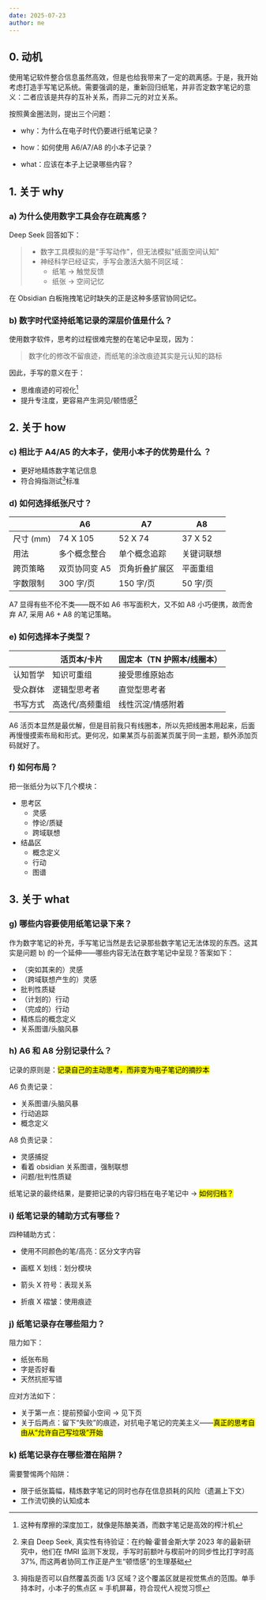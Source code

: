 ```yaml
---
date: 2025-07-23
author: me
---
```




## 0. 动机

使用笔记软件整合信息虽然高效，但是也给我带来了一定的疏离感。于是，我开始考虑打造手写笔记系统。需要强调的是，重新回归纸笔，并非否定数字笔记的意义：二者应该是共存的互补关系，而非二元的对立关系。

按照黄金圈法则，提出三个问题：

- why：为什么在电子时代仍要进行纸笔记录？ 

- how：如何使用 A6/A7/A8 的小本子记录？ 
- what：应该在本子上记录哪些内容？

## 1. 关于 why

### a) 为什么使用数字工具会存在疏离感？

Deep Seek 回答如下：

> - 数字工具模拟的是"手写动作"，但无法模拟"纸面空间认知"
> - 神经科学已经证实，手写会激活大脑不同区域：
>   - 纸笔 → 触觉反馈
>   - 纸张 → 空间记忆

在 Obsidian 白板拖拽笔记时缺失的正是这种多感官协同记忆。

### b) 数字时代坚持纸笔记录的深层价值是什么？

使用数字软件，思考的过程很难完整的在笔记中呈现，因为：

> 数字化的修改不留痕迹，而纸笔的涂改痕迹其实是元认知的路标

因此，手写的意义在于：

- 思维痕迹的可视化[^3]
- 提升专注度，更容易产生洞见/顿悟感[^1]

[^3]:这种有摩擦的深度加工，就像是陈酿美酒，而数字笔记是高效的榨汁机
[^1]:来自 Deep Seek, 真实性有待验证：在约翰·霍普金斯大学 2023 年的最新研究中，他们在 fMRI 监测下发现，手写时前额叶与楔前叶的同步性比打字时高 37%, 而这两者协同工作正是产生“顿悟感”的生理基础

## 2. 关于 how

### c) 相比于 A4/A5 的大本子，使用小本子的优势是什么 ？

- 更好地精炼数字笔记信息
- 符合拇指测试[^2]标准

[^2]:拇指是否可以自然覆盖页面 1/3 区域？这个覆盖区就是视觉焦点的范围。单手持本时，小本子的焦点区 ≈ 手机屏幕，符合现代人视觉习惯

### d) 如何选择纸张尺寸？

|           | A6            | A7             | A8         |
| --------- | ------------- | -------------- | ---------- |
| 尺寸 (mm) | 74 X 105      | 52 X 74        | 37 X 52    |
| 用法      | 多个概念整合  | 单个概念追踪   | 关键词联想 |
| 跨页策略  | 双页协同变 A5 | 页角折叠扩展区 | 平面重组   |
| 字数限制  | 300 字/页     | 150 字/页      | 50 字/页   |

A7 显得有些不伦不类——既不如 A6 书写面积大，又不如 A8 小巧便携，故而舍弃 A7, 采用 A6 + A8 的笔记策略。

### e) 如何选择本子类型？

|          | 活页本/卡片     | 固定本（TN 护照本/线圈本） |
| -------- | --------------- | -------------------------- |
| 认知哲学 | 知识可重组      | 接受思维原始态             |
| 受众群体 | 逻辑型思考者    | 直觉型思考者               |
| 书写方式 | 高迭代/高频重组 | 线性沉淀/情感附着          |

A6 活页本显然是最优解，但是目前我只有线圈本，所以先把线圈本用起来，后面再慢慢摸索布局和形式。更何况，如果某页与前面某页属于同一主题，额外添加页码就好了。

### f) 如何布局？

把一张纸分为以下几个模块：

- 思考区
  - 灵感
  - 悖论/质疑
  - 跨域联想
- 结晶区
  - 概念定义
  - 行动
  - 图谱

## 3. 关于 what

### g) 哪些内容要使用纸笔记录下来？

作为数字笔记的补充，手写笔记当然是去记录那些数字笔记无法体现的东西。这其实是问题 b) 的一个延伸——哪些内容无法在数字笔记中呈现？答案如下：

- （突如其来的）灵感
- （跨域联想产生的）灵感
- 批判性质疑
- （计划的）行动
- （完成的）行动
- 精炼后的概念定义
- 关系图谱/头脑风暴

### h) A6 和 A8 分别记录什么？

记录的原则是：<mark>记录自己的主动思考，而非变为电子笔记的摘抄本</mark>

A6 负责记录：

-  关系图谱/头脑风暴
- 行动追踪
- 概念定义

A8 负责记录：

- 灵感捕捉
- 看着 obsidian 关系图谱，强制联想
- 问题/批判性质疑

纸笔记录的最终结果，是要把记录的内容归档在电子笔记中 → <mark>如何归档？</mark>

### i) 纸笔记录的辅助方式有哪些？

四种辅助方式：

- 使用不同颜色的笔/高亮：区分文字内容

- 画框 X 划线：划分模块

- 箭头 X 符号：表现关系
- 折痕 X 褶皱：使用痕迹

### j) 纸笔记录存在哪些阻力？

阻力如下：

- 纸张布局
- 字是否好看
- 天然抗拒写错

应对方法如下：

- 关于第一点：提前预留小空间 → 见下页
- 关于后两点：留下“失败”的痕迹，对抗电子笔记的完美主义——<mark>真正的思考自由从“允许自己写垃圾”开始</mark>

### k) 纸笔记录存在哪些潜在陷阱？

需要警惕两个陷阱：

- 限于纸张篇幅，精炼数字笔记的同时也存在信息损耗的风险（遗漏上下文）
- 工作流切换的认知成本